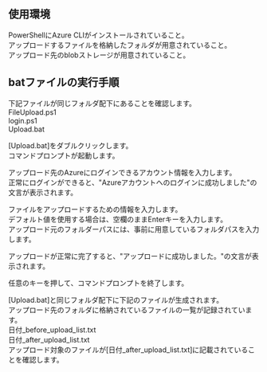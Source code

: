 ## 使用環境
PowerShellにAzure CLIがインストールされていること。  
アップロードするファイルを格納したフォルダが用意されていること。  
アップロード先のblobストレージが用意されていること。  

## batファイルの実行手順
下記ファイルが同じフォルダ配下にあることを確認します。  
	FileUpload.ps1  
	login.ps1  
	Upload.bat  
  
[Upload.bat]をダブルクリックします。  
コマンドプロンプトが起動します。  
  
アップロード先のAzureにログインできるアカウント情報を入力します。  
正常にログインができると、"Azureアカウントへのログインに成功しました"の文言が表示されます。  
  
ファイルをアップロードするための情報を入力します。  
デフォルト値を使用する場合は、空欄のままEnterキーを入力します。  
アップロード元のフォルダーパスには、事前に用意しているフォルダパスを入力します。  
  
アップロードが正常に完了すると、"アップロードに成功しました。"の文言が表示されます。  
  
任意のキーを押して、コマンドプロンプトを終了します。  
  
[Upload.bat]と同じフォルダ配下に下記のファイルが生成されます。  
アップロード先のフォルダに格納されているファイルの一覧が記録されています。  
	日付_before_upload_list.txt  
	日付_after_upload_list.txt  
アップロード対象のファイルが[日付_after_upload_list.txt]に記載されていることを確認します。  
